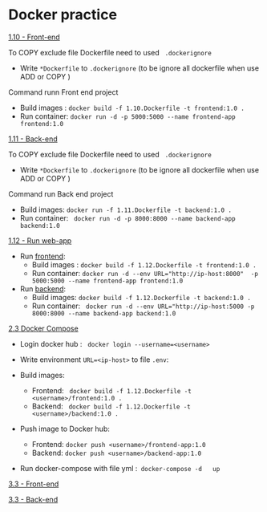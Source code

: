 # Docker practice

[1.10 - Front-end](./frontend/1.10.Dockerfile)

To COPY exclude file Dockerfile need to used ` .dockerignore`
- Write ` *Dockerfile ` to `.dockerignore` (to be ignore all dockerfile when use ADD or COPY )

Command runn Front end project
- Build images : `docker build -f 1.10.Dockerfile -t frontend:1.0 .`
- Run container: `docker run -d -p 5000:5000 --name frontend-app frontend:1.0`

[1.11 - Back-end](./backend/1.11.Dockerfile)

To COPY exclude file Dockerfile need to used ` .dockerignore`
- Write ` *Dockerfile ` to `.dockerignore` (to be ignore all dockerfile when use ADD or COPY )

Command run Back end project 
- Build images: ` docker run -f 1.11.Dockerfile -t backend:1.0 . `
- Run container: ` docker run -d -p 8000:8000 --name backend-app backend:1.0`

[1.12 - Run web-app]()

- Run [frontend](./frontend/1.12.Dockerfile):
  - Build images : `docker build -f 1.12.Dockerfile -t frontend:1.0 .`
  - Run container: `docker run -d --env URL="http://ip-host:8000"  -p 5000:5000 --name frontend-app frontend:1.0` 
- Run [backend](./backend/1.12.Dockerfile):
  - Build images: ` docker build -f 1.12.Dockerfile -t backend:1.0 . `
  - Run container: ` docker run -d --env URL="http://ip-host:5000 -p 8000:8000 --name backend-app backend:1.0`



[2.3 Docker Compose](./docker-compose-2.3x.yml)
  
  - Login docker hub : ` docker login --username=<username>` 


  - Write environment `URL=<ip-host>`  to file `.env`:
     
  - Build images: 
    - Frontend: ` docker build -f 1.12.Dockerfile -t <username>/frontend:1.0 .`
    - Backend: ` docker build -f 1.12.Dockerfile -t <username>/backend:1.0 .`
  - Push image to Docker hub:
    - Frontend: ` docker push <username>/frontend-app:1.0 `
    - Backend: ` docker push <username>/backend-app:1.0 `

  - Run docker-compose with file yml :`  docker-compose -d   up `

[3.3 - Front-end ](./frontend/3.3.Dockerfile)

[3.3 - Back-end ](./backend/3.3.Dockerfile)
  





